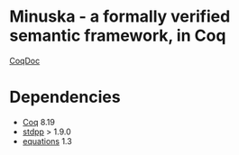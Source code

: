 # Minuska - a formally verified semantic framework, in Coq

[CoqDoc](https://h0nzzik.github.io/minuska/toc.html)


# Dependencies

- [Coq](https://coq.inria.fr/) 8.19
- [stdpp](https://gitlab.mpi-sws.org/iris/stdpp) > 1.9.0
- [equations](https://mattam82.github.io/Coq-Equations/) 1.3
